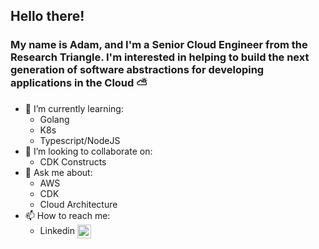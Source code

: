 ## Hello there!

### My name is Adam, and I'm a Senior Cloud Engineer from the Research Triangle. I'm interested in helping to build the next generation of software abstractions for developing applications in the Cloud ⛅️


- 🌱 I’m currently learning: 
    - Golang
    - K8s
    - Typescript/NodeJS
- 👯 I’m looking to collaborate on: 
    - CDK Constructs
- 💬 Ask me about: 
    - AWS 
    - CDK 
    - Cloud Architecture
- 📫 How to reach me:
    - Linkedin [<img align="center" alt="codeSTACKr | LinkedIn" width="22px" src="https://brandlogos.net/wp-content/uploads/2016/06/linkedin-logo-icon.svg" />][linkedin]

[linkedin]:https://www.linkedin.com/in/adam-bigelow-b947a563/
